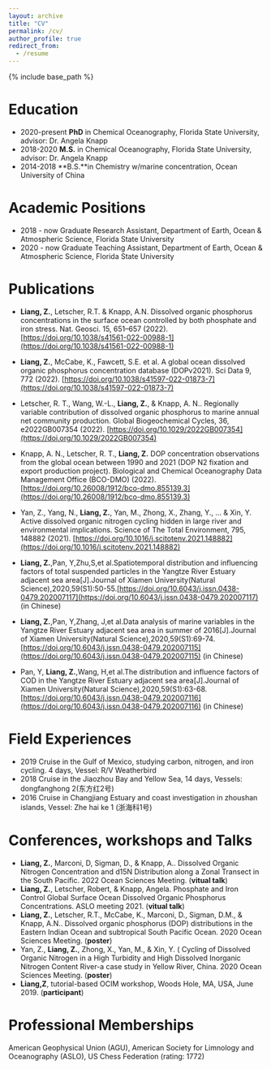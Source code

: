 ```yaml
---
layout: archive
title: "CV"
permalink: /cv/
author_profile: true
redirect_from:
  - /resume
---
```


{% include base_path %}

Education
======
* 2020-present **PhD** in Chemical Oceanography, Florida State University, advisor: Dr. Angela Knapp
* 2018-2020 **M.S.** in Chemical Oceanography, Florida State University, advisor: Dr. Angela Knapp
* 2014-2018 **B.S.**in Chemistry w/marine concentration, Ocean University of China

Academic Positions
======
* 2018 - now	Graduate Research Assistant, Department of Earth, Ocean & Atmospheric Science, Florida State University 
* 2020 - now	Graduate Teaching Assistant, Department of Earth, Ocean & Atmospheric Science, Florida State University 

Publications
======
* **Liang, Z.**, Letscher, R.T. & Knapp, A.N. Dissolved organic phosphorus concentrations in the surface ocean controlled by both phosphate and iron stress. Nat. Geosci. 15, 651–657 (2022). [https://doi.org/10.1038/s41561-022-00988-1](https://doi.org/10.1038/s41561-022-00988-1)

* **Liang, Z.**, McCabe, K., Fawcett, S.E. et al. A global ocean dissolved organic phosphorus concentration database (DOPv2021). Sci Data 9, 772 (2022). [https://doi.org/10.1038/s41597-022-01873-7](https://doi.org/10.1038/s41597-022-01873-7)

* Letscher, R. T., Wang, W.-L., **Liang, Z.**, & Knapp, A. N.. Regionally variable contribution of dissolved organic phosphorus to marine annual net community production. Global Biogeochemical Cycles, 36, e2022GB007354 (2022). [https://doi.org/10.1029/2022GB007354](https://doi.org/10.1029/2022GB007354)

* Knapp, A. N., Letscher, R. T., **Liang, Z.** DOP concentration observations from the global ocean between 1990 and 2021 (DOP N2 fixation and export production project). Biological and Chemical Oceanography Data Management Office (BCO-DMO) (2022). [https://doi.org/10.26008/1912/bco-dmo.855139.3](https://doi.org/10.26008/1912/bco-dmo.855139.3)

* Yan, Z., Yang, N., **Liang, Z.**, Yan, M., Zhong, X., Zhang, Y., ... & Xin, Y.  Active dissolved organic nitrogen cycling hidden in large river and environmental implications. Science of The Total Environment, 795, 148882 (2021). [https://doi.org/10.1016/j.scitotenv.2021.148882](https://doi.org/10.1016/j.scitotenv.2021.148882)

* **Liang, Z.**,Pan, Y,Zhu,S,et al.Spatiotemporal distribution and influencing factors of total suspended particles in the Yangtze River Estuary adjacent sea area[J].Journal of Xiamen University(Natural Science),2020,59(S1):50-55.[https://doi.org/10.6043/j.issn.0438-0479.202007117](https://doi.org/10.6043/j.issn.0438-0479.202007117) (in Chinese)

* **Liang, Z.**,Pan, Y,Zhang, J,et al.Data analysis of marine variables in the Yangtze River Estuary adjacent sea area in summer of 2016[J].Journal of Xiamen University(Natural Science),2020,59(S1):69-74.[https://doi.org/10.6043/j.issn.0438-0479.202007115](https://doi.org/10.6043/j.issn.0438-0479.202007115) (in Chinese)

* Pan, Y, **Liang, Z.**,Wang, H,et al.The distribution and influence factors of COD in the Yangtze River Estuary adjacent sea area[J].Journal of Xiamen University(Natural Science),2020,59(S1):63-68.[https://doi.org/10.6043/j.issn.0438-0479.202007116](https://doi.org/10.6043/j.issn.0438-0479.202007116) (in Chinese)


Field Experiences
======
* 2019	Cruise in the  Gulf of Mexico, studying carbon, nitrogen, and iron cycling. 4 days, Vessel: R/V Weatherbird
* 2018	Cruise in the Jiaozhou Bay and Yellow Sea, 14 days, Vessels: dongfanghong 2(东方红2号)
* 2016	Cruise in Changjiang Estuary and coast investigation in zhoushan islands, Vessel: Zhe hai ke 1 (浙海科1号)



Conferences, workshops and Talks
======
* **Liang, Z.**, Marconi, D, Sigman, D., & Knapp, A.. Dissolved Organic Nitrogen Concentration and d15N Distribution along a Zonal Transect in the South Pacific. 2022 Ocean Sciences Meeting. (**vitual talk**)
* **Liang, Z.**, Letscher, Robert, & Knapp, Angela. Phosphate and Iron Control Global Surface Ocean Dissolved Organic Phosphorus Concentrations. ASLO meeting 2021. (**vitual talk**)
* **Liang, Z.**, Letscher, R.T., McCabe, K., Marconi, D., Sigman, D.M., & Knapp, A.N.. Dissolved organic phosphorus (DOP) distributions in the Eastern Indian Ocean and subtropical South Pacific Ocean. 2020 Ocean Sciences Meeting. (**poster**)
* Yan, Z., **Liang, Z.**, Zhong, X., Yan, M., & Xin, Y. ( Cycling of Dissolved Organic Nitrogen in a High Turbidity and High Dissolved Inorganic Nitrogen Content River-a case study in Yellow River, China. 2020 Ocean Sciences Meeting. (**poster**)
* **Liang,Z**, tutorial-based OCIM workshop, Woods Hole, MA, USA, June 2019. (**participant**)


Professional Memberships
======
American Geophysical Union (AGU), American Society
for Limnology and Oceanography (ASLO), US Chess Federation (rating: 1772)